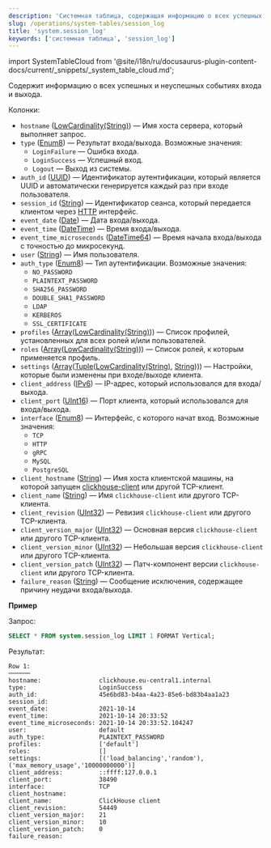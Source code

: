 ```yaml
---
description: 'Системная таблица, содержащая информацию о всех успешных и неуспешных событиях входа и выхода.'
slug: /operations/system-tables/session_log
title: 'system.session_log'
keywords: ['системная таблица', 'session_log']
---
```

import SystemTableCloud from '@site/i18n/ru/docusaurus-plugin-content-docs/current/_snippets/_system_table_cloud.md';

<SystemTableCloud/>

Содержит информацию о всех успешных и неуспешных событиях входа и выхода.

Колонки:

- `hostname` ([LowCardinality(String)](../../sql-reference/data-types/string.md)) — Имя хоста сервера, который выполняет запрос.
- `type` ([Enum8](../../sql-reference/data-types/enum.md)) — Результат входа/выхода. Возможные значения:
    - `LoginFailure` — Ошибка входа.
    - `LoginSuccess` — Успешный вход.
    - `Logout` — Выход из системы.
- `auth_id` ([UUID](../../sql-reference/data-types/uuid.md)) — Идентификатор аутентификации, который является UUID и автоматически генерируется каждый раз при входе пользователя.
- `session_id` ([String](../../sql-reference/data-types/string.md)) — Идентификатор сеанса, который передается клиентом через [HTTP](../../interfaces/http.md) интерфейс.
- `event_date` ([Date](../../sql-reference/data-types/date.md)) — Дата входа/выхода.
- `event_time` ([DateTime](../../sql-reference/data-types/datetime.md)) — Время входа/выхода.
- `event_time_microseconds` ([DateTime64](../../sql-reference/data-types/datetime64.md)) — Время начала входа/выхода с точностью до микросекунд.
- `user` ([String](../../sql-reference/data-types/string.md)) — Имя пользователя.
- `auth_type` ([Enum8](../../sql-reference/data-types/enum.md)) — Тип аутентификации. Возможные значения:
    - `NO_PASSWORD`
    - `PLAINTEXT_PASSWORD`
    - `SHA256_PASSWORD`
    - `DOUBLE_SHA1_PASSWORD`
    - `LDAP`
    - `KERBEROS`
    - `SSL_CERTIFICATE`
- `profiles` ([Array](../../sql-reference/data-types/array.md)([LowCardinality(String)](../../sql-reference/data-types/lowcardinality.md))) — Список профилей, установленных для всех ролей и/или пользователей.
- `roles` ([Array](../../sql-reference/data-types/array.md)([LowCardinality(String)](../../sql-reference/data-types/lowcardinality.md))) — Список ролей, к которым применяется профиль.
- `settings` ([Array](../../sql-reference/data-types/array.md)([Tuple](../../sql-reference/data-types/tuple.md)([LowCardinality(String)](../../sql-reference/data-types/lowcardinality.md), [String](../../sql-reference/data-types/string.md)))) — Настройки, которые были изменены при входе/выходе клиента.
- `client_address` ([IPv6](../../sql-reference/data-types/ipv6.md)) — IP-адрес, который использовался для входа/выхода.
- `client_port` ([UInt16](../../sql-reference/data-types/int-uint.md)) — Порт клиента, который использовался для входа/выхода.
- `interface` ([Enum8](../../sql-reference/data-types/enum.md)) — Интерфейс, с которого начат вход. Возможные значения:
    - `TCP`
    - `HTTP`
    - `gRPC`
    - `MySQL`
    - `PostgreSQL`
- `client_hostname` ([String](../../sql-reference/data-types/string.md)) — Имя хоста клиентской машины, на которой запущен [clickhouse-client](../../interfaces/cli.md) или другой TCP-клиент.
- `client_name` ([String](../../sql-reference/data-types/string.md)) — Имя `clickhouse-client` или другого TCP-клиента.
- `client_revision` ([UInt32](../../sql-reference/data-types/int-uint.md)) — Ревизия `clickhouse-client` или другого TCP-клиента.
- `client_version_major` ([UInt32](../../sql-reference/data-types/int-uint.md)) — Основная версия `clickhouse-client` или другого TCP-клиента.
- `client_version_minor` ([UInt32](../../sql-reference/data-types/int-uint.md)) — Небольшая версия `clickhouse-client` или другого TCP-клиента.
- `client_version_patch` ([UInt32](../../sql-reference/data-types/int-uint.md)) — Патч-компонент версии `clickhouse-client` или другого TCP-клиента.
- `failure_reason` ([String](../../sql-reference/data-types/string.md)) — Сообщение исключения, содержащее причину неудачи входа/выхода.

**Пример**

Запрос:

``` sql
SELECT * FROM system.session_log LIMIT 1 FORMAT Vertical;
```

Результат:

``` text
Row 1:
──────
hostname:                clickhouse.eu-central1.internal
type:                    LoginSuccess
auth_id:                 45e6bd83-b4aa-4a23-85e6-bd83b4aa1a23
session_id:
event_date:              2021-10-14
event_time:              2021-10-14 20:33:52
event_time_microseconds: 2021-10-14 20:33:52.104247
user:                    default
auth_type:               PLAINTEXT_PASSWORD
profiles:                ['default']
roles:                   []
settings:                [('load_balancing','random'),('max_memory_usage','10000000000')]
client_address:          ::ffff:127.0.0.1
client_port:             38490
interface:               TCP
client_hostname:
client_name:             ClickHouse client
client_revision:         54449
client_version_major:    21
client_version_minor:    10
client_version_patch:    0
failure_reason:
```
